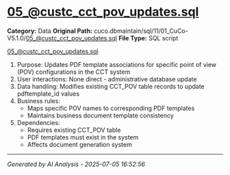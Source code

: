 # 05_@custc_cct_pov_updates.sql

**Category:** Data
**Original Path:** cuco.dbmaintain/sql/11/01_CuCo-V5.1.0/05_@custc_cct_pov_updates.sql
**File Type:** SQL script

05_@custc_cct_pov_updates.sql
1. Purpose: Updates PDF template associations for specific point of view (POV) configurations in the CCT system
2. User interactions: None direct - administrative database update
3. Data handling: Modifies existing CCT_POV table records to update pdftemplate_id values
4. Business rules:
   - Maps specific POV names to corresponding PDF templates
   - Maintains business document template consistency
5. Dependencies:
   - Requires existing CCT_POV table
   - PDF templates must exist in the system
   - Affects document generation system

---
*Generated by AI Analysis - 2025-07-05 16:52:56*

